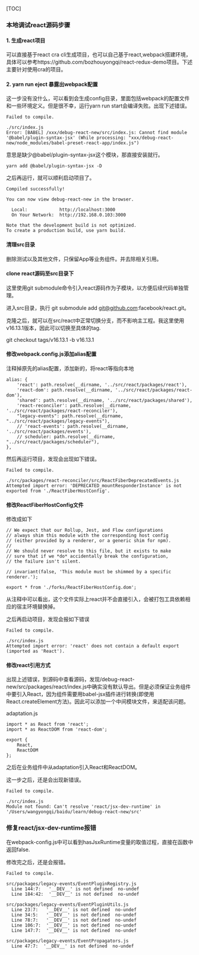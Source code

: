 [TOC]
### 本地调试react源码步骤
#### 1. 生成react项目
可以直接基于react cra cli生成项目，也可以自己基于react,webpack搭建环境，具体可以参考https://github.com/bozhouyongqi/react-redux-demo项目。下述主要针对使用cra的项目。
#### 2. yarn run eject 暴露出webpack配置
这一步没有没什么，可以看到会生成config目录，里面包括webpack的配置文件和一些环境定义。但是很不幸，运行yarn run start会编译失败。出现下述错误。
```
Failed to compile.

./src/index.js
Error: [BABEL] /xxx/debug-react-new/src/index.js: Cannot find module '@babel/plugin-syntax-jsx' (While processing: "xxx/debug-react-new/node_modules/babel-preset-react-app/index.js")
```

意思是缺少@babel/plugin-syntax-jsx这个模块，那直接安装就行。

```
yarn add @babel/plugin-syntax-jsx -D
```
之后再运行，就可以顺利启动项目了。
```
Compiled successfully!

You can now view debug-react-new in the browser.

  Local:            http://localhost:3000
  On Your Network:  http://192.168.0.103:3000

Note that the development build is not optimized.
To create a production build, use yarn build.
```

#### 清理src目录
删除测试以及其他文件，只保留App等业务组件。并去除相关引用。

#### clone react源码至src目录下
这里使用git submodule命令引入react源码作为子模块，以方便后续代码单独管理。

进入src目录，执行 git submodule add git@github.com:facebook/react.git。

克隆之后，就可以在src/react中正常切换分支，而不影响主工程。我这里使用v16.13.1版本，因此可以切换至具体的tag.

git checkout tags/v16.13.1 -b v16.13.1

#### 修改webpack.config.js添加alias配置

注释掉原先的alias配置，添加新的，将react等指向本地
```
alias: {
    'react': path.resolve(__dirname, '../src/react/packages/react'),
    'react-dom': path.resolve(__dirname, '../src/react/packages/react-dom'),
    'shared': path.resolve(__dirname, '../src/react/packages/shared'),
    'react-reconciler': path.resolve(__dirname, '../src/react/packages/react-reconciler'),
    "legacy-events": path.resolve(__dirname, "../src/react/packages/legacy-events"),
    // 'react-events': path.resolve(__dirname, '../src/react/packages/events'),
    // scheduler: path.resolve(__dirname, "../src/react/packages/scheduler"),
},
```

然后再运行项目，发现会出现如下错误。
```
Failed to compile.

./src/packages/react-reconciler/src/ReactFiberDeprecatedEvents.js
Attempted import error: 'DEPRECATED_mountResponderInstance' is not exported from './ReactFiberHostConfig'.
```

#### 修改ReactFiberHostConfig文件
修改成如下
```
// We expect that our Rollup, Jest, and Flow configurations
// always shim this module with the corresponding host config
// (either provided by a renderer, or a generic shim for npm).
//
// We should never resolve to this file, but it exists to make
// sure that if we *do* accidentally break the configuration,
// the failure isn't silent.

// invariant(false, 'This module must be shimmed by a specific renderer.');

export * from './forks/ReactFiberHostConfig.dom';
```
从注释中可以看出，这个文件实际上react并不会直接引入，会被打包工具依赖相应的宿主环境替换掉。

之后再启动项目，发现会报如下错误
```
Failed to compile.

./src/index.js
Attempted import error: 'react' does not contain a default export (imported as 'React').
```

#### 修改react引用方式
出现上述错误，到源码中查看源码，发现/debug-react-new/src/packages/react/index.js中确实没有默认导出。但是必须保证业务组件中要引入React，因为组件需要用babel-jsx插件进行转换(即使用React.createElement方法)。因此可以添加一个中间模块文件，来适配该问题。

adaptation.js
```
import * as React from 'react';
import * as ReactDOM from 'react-dom';

export {
    React,
    ReactDOM
};
```
之后在业务组件中从adaptation引入React和ReactDOM。

这一步之后，还是会出现新错误。

```
Failed to compile.

./src/index.js
Module not found: Can't resolve 'react/jsx-dev-runtime' in '/Users/wangyongqi/baidu/learn/debug-react-new/src'
```

### 修复react/jsx-dev-runtime报错

在webpack-config.js中可以看到hasJsxRuntime变量的取值过程，直接在函数中返回false.

修改完之后，还是会报错。
```
Failed to compile.

src/packages/legacy-events/EventPluginRegistry.js
  Line 144:7:   '__DEV__' is not defined  no-undef
  Line 184:42:  '__DEV__' is not defined  no-undef

src/packages/legacy-events/EventPluginUtils.js
  Line 23:7:   '__DEV__' is not defined  no-undef
  Line 34:5:   '__DEV__' is not defined  no-undef
  Line 78:7:   '__DEV__' is not defined  no-undef
  Line 106:7:  '__DEV__' is not defined  no-undef
  Line 147:7:  '__DEV__' is not defined  no-undef

src/packages/legacy-events/EventPropagators.js
  Line 47:7:  '__DEV__' is not defined  no-undef
```





